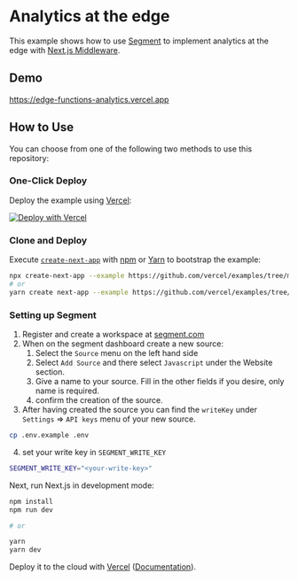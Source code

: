 # Analytics at the edge

This example shows how to use [Segment](https://segment.com) to implement analytics at the edge with [Next.js Middleware](https://nextjs.org/docs/middleware).

## Demo

https://edge-functions-analytics.vercel.app

## How to Use

You can choose from one of the following two methods to use this repository:

### One-Click Deploy

Deploy the example using [Vercel](https://vercel.com?utm_source=github&utm_medium=readme&utm_campaign=next-example):

[![Deploy with Vercel](https://vercel.com/button)](https://vercel.com/new/git/external?repository-url=https://github.com/vercel/examples/tree/main/edge-functions/analytics&project-name=analytics&repository-name=analytics&env=SEGMENT_WRITE_KEY&envDescription=A%20Segment%20write%20key&envLink=https%3A%2F%2Fgithub.com%2Fvercel%2Fexamples%2Ftree%2Ffeat%2Fanalytics%2Fedge-functions%2Fanalytics%23setting-up-segment)

### Clone and Deploy

Execute [`create-next-app`](https://github.com/vercel/next.js/tree/canary/packages/create-next-app) with [npm](https://docs.npmjs.com/cli/init) or [Yarn](https://yarnpkg.com/lang/en/docs/cli/create/) to bootstrap the example:

```bash
npx create-next-app --example https://github.com/vercel/examples/tree/main/edge-functions/analytics
# or
yarn create next-app --example https://github.com/vercel/examples/tree/main/edge-functions/analytics

```

### Setting up Segment

1. Register and create a workspace at [segment.com](https://segment.com)
1. When on the segment dashboard create a new source:
   1. Select the `Source` menu on the left hand side
   1. Select `Add Source` and there select `Javascript` under the Website section.
   1. Give a name to your source. Fill in the other fields if you desire, only name is required.
   1. confirm the creation of the source.
1. After having created the source you can find the `writeKey` under `Settings` => `API keys` menu of your new source.

```bash
cp .env.example .env
```

4. set your write key in `SEGMENT_WRITE_KEY`

```bash
SEGMENT_WRITE_KEY="<your-write-key>"
```

Next, run Next.js in development mode:

```bash
npm install
npm run dev

# or

yarn
yarn dev
```

Deploy it to the cloud with [Vercel](https://vercel.com/new?utm_source=github&utm_medium=readme&utm_campaign=edge-middleware-eap) ([Documentation](https://nextjs.org/docs/deployment)).
